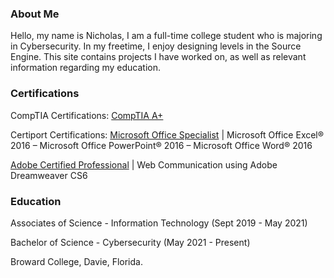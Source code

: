 ### About Me
Hello, my name is Nicholas, I am a full-time college student who is majoring in Cybersecurity. In my freetime, I enjoy designing levels in the Source Engine. This site contains projects I have worked on, as well as relevant information regarding my education.

### Certifications
CompTIA Certifications: [CompTIA A+](https://www.comptia.org/certifications/a)

Certiport Certifications: [Microsoft Office Specialist](https://certiport.pearsonvue.com/Certifications/Microsoft/MOS/Overview.aspx) | Microsoft Office Excel® 2016 – Microsoft Office PowerPoint® 2016 – Microsoft Office Word® 2016

[Adobe Certified Professional](https://certiport.pearsonvue.com/Certifications/Adobe/ACP/Certify.aspx) | Web Communication using Adobe Dreamweaver CS6

### Education
Associates of Science - Information Technology (Sept 2019 - May 2021)

Bachelor of Science - Cybersecurity (May 2021 - Present)

Broward College, Davie, Florida.
